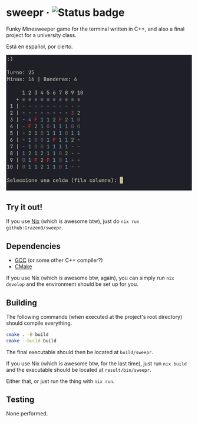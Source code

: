 # sweepr &middot; ![Status badge](https://github.com/Grazen0/sweepr/actions/workflows/build.yml/badge.svg)

Funky Minesweeper game for the terminal written in C++, and also a final project for a university class.

Está en español, por cierto.

![Demo screenshot](https://github.com/Grazen0/sweepr/blob/main/.github/demo.png?raw=true)

## Try it out!

If you use [Nix](https://nixos.org/) (which is awesome btw), just do `nix run github:Grazen0/sweepr`.

## Dependencies

- [GCC](https://gcc.gnu.org/) (or some other C++ compiler?)
- [CMake](https://cmake.org/)

If you use Nix (which is awesome btw, again), you can simply run `nix develop` and the environment should be set up for you.

## Building

The following commands (when executed at the project's root directory) should compile everything.

```sh
cmake . -B build
cmake --build build
```

The final executable should then be located at `build/sweepr`.

If you use Nix (which is awesome btw, for the last time), just run `nix build` and the executable should be located at `result/bin/sweepr`.

Either that, or just run the thing with `nix run`.

## Testing

None performed.

